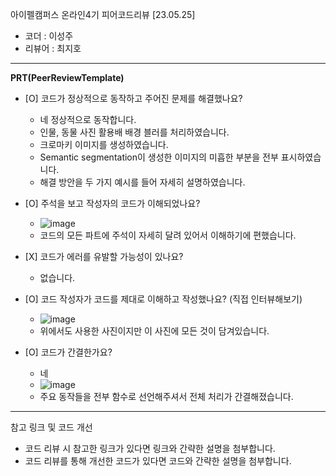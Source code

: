 아이펠캠퍼스 온라인4기 피어코드리뷰 [23.05.25]

- 코더 : 이성주
- 리뷰어 : 최지호

----------------------------------------------

**PRT(PeerReviewTemplate)**

* [O] 코드가 정상적으로 동작하고 주어진 문제를 해결했나요?
  - 네 정상적으로 동작합니다.
  - 인물, 동물 사진 활용배 배경 블러를 처리하였습니다.
  - 크로마키 이미지를 생성하였습니다.
  - Semantic segmentation이 생성한 이미지의 미흡한 부분을 전부 표시하였습니다.
  - 해결 방안을 두 가지 예시를 들어 자세히 설명하였습니다.

* [O] 주석을 보고 작성자의 코드가 이해되었나요?
  - ![image](https://github.com/traumasj201/aiffel_report/assets/79844211/142c9edb-6409-45ba-a854-7476c26069c9)
  - 코드의 모든 파트에 주석이 자세히 달려 있어서 이해하기에 편했습니다.

* \[X\] 코드가 에러를 유발할 가능성이 있나요?
  - 없습니다.
  
* [O] 코드 작성자가 코드를 제대로 이해하고 작성했나요? (직접 인터뷰해보기)
  - ![image](https://github.com/traumasj201/aiffel_report/assets/79844211/f66ee620-059f-4061-aa7e-5cf5e830486e)
  - 위에서도 사용한 사진이지만 이 사진에 모든 것이 담겨있습니다.

* [O] 코드가 간결한가요?
  - 네
  - ![image](https://github.com/traumasj201/aiffel_report/assets/79844211/4a28a9e7-b30a-4db7-b5dd-2eb8d53581bc)
  - 주요 동작들을 전부 함수로 선언해주셔서 전체 처리가 간결해졌습니다.


----------------------------------------------

참고 링크 및 코드 개선
* 코드 리뷰 시 참고한 링크가 있다면 링크와 간략한 설명을 첨부합니다.
* 코드 리뷰를 통해 개선한 코드가 있다면 코드와 간략한 설명을 첨부합니다.

